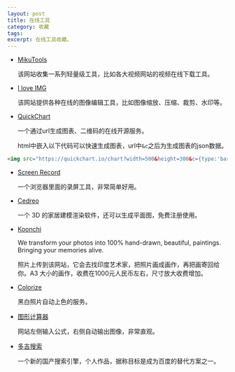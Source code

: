 ```yaml
---
layout: post
title: 在线工具
category: 收藏
tags: 
excerpt: 在线工具收藏。
---
```


- [MikuTools](https://miku.tools/)

  该网站收集一系列轻量级工具，比如各大视频网站的视频在线下载工具。



- [I love IMG](https://www.iloveimg.com/)

  该网站提供各种在线的图像编辑工具，比如图像缩放、压缩、裁剪、水印等。



- [QuickChart](<https://quickchart.io/>)

  一个通过url生成图表、二维码的在线开源服务。
  
  html中嵌入以下代码可以快速生成图表，url中`&c`之后为生成图表的json数据。

```html
<img src="https://quickchart.io/chart?width=500&height=300&c={type:'bar',data:{labels:['January','February','March','April', 'May'], datasets:[{label:'Dogs',data:[50,60,70,180,190]},{label:'Cats',data:[100,200,300,400,500]}]}}"/>
```



- [Screen Record](https://screenrecord.43z.one/)

  一个浏览器里面的录屏工具，非常简单好用。



- [Cedreo](https://cedreo.com/en/)

  一个 3D 的家居建模渲染软件，还可以生成平面图，免费注册使用。



- [Koonchi](https://koonchi.com/)

  We transform your photos into 100% hand-drawn, beautiful, paintings. Bringing your memories alive.

  照片上传到该网站，它会去找印度艺术家，把照片画成画作，再把画寄回给你。A3 大小的画作，收费在1000元人民币左右，尺寸放大收费增加。



- [Colorize](https://colorize.cc/)

  黑白照片自动上色的服务。



- [图形计算器](https://www.desmos.com/calculator)

  网站左侧输入公式，右侧自动输出图像，非常直观。



- [多吉搜索](https://dogedoge.com/)

  一个新的国产搜索引擎，个人作品，据称目标是成为百度的替代方案之一。